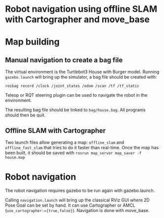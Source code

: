 # Robot navigation using offline SLAM with Cartographer and move_base

# Map building

## Manual navigation to create a bag file

The virtual environment is the Turtlebot3 House with Burger model. Running `gazebo.launch` will bring up the simulator, a bag file should be created with:

 `rosbag record /clock /joint_states /odom /scan /tf /tf_static`
 
Teleop or RQT steering plugin can be used to navigate the robot in the environment.
 
The resulting bag file should be linked to `bag/house.bag`. All programs should then be quit.

## Offline SLAM with Cartographer

Two launch files allow generating a map: `offline_slam` and `offline_fast_slam` that tries to do it faster than real-time.
Once the map has been built, it should be saved with `rosrun map_server map_saver -f house.map`

# Robot navigation

The robot navigation requires gazebo to be run again with gazebo.launch.

Calling `navigation.launch` will bring up the classical RViz GUI where 2D Pose Goal can be set by hand. It can use Cartographer or AMCL (`use_cartographer:={true,false}`). Navigation is done with move_base.
